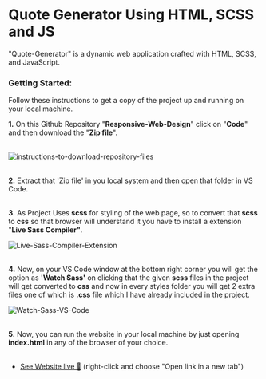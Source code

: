 # Quote Generator Using HTML, SCSS and JS
"Quote-Generator" is a dynamic web application crafted with HTML, SCSS, and JavaScript.

### Getting Started:<br>
Follow these instructions to get a copy of the project up and running on your local machine.

**1.** On this Github Repository "**Responsive-Web-Design**" click on "**Code**" and then download the "**Zip file**".<br><br>

<img src="https://files.catbox.moe/ksnzwh.png" alt="instructions-to-download-repository-files" border="0">
<br><br>

**2.** Extract that 'Zip file' in you local system and then open that folder in VS Code.
<br><br>

**3.** As Project Uses **scss** for styling of the web page, so to convert that **scss** to **css** so that browser will understand it
    you have to install a extension "**Live Sass Compiler"**.
    
<img src="https://i.ibb.co/Sw7vXFP/live-sass-extension.png" alt="Live-Sass-Compiler-Extension" border="0">
<br><br>

**4.** Now, on your VS Code window at the bottom right corner you will get the option as **'Watch Sass'** on clicking that the given
    **scss** files in the project will get converted to **css** and now in every styles folder you will get 2 extra files one of which is 
    **.css** file which I have already included in the project.
   
<img src="https://i.ibb.co/hKyRNRs/watch-sass.png" alt="Watch-Sass-VS-Code" border="0">
<br><br>

**5.** Now, you can run the website in your local machine by just opening **index.html** in any of the browser of your choice.
<br><br>

- [See Website live 🚀](quote-generator-07.netlify.app) (right-click and choose "Open link in a new tab")



